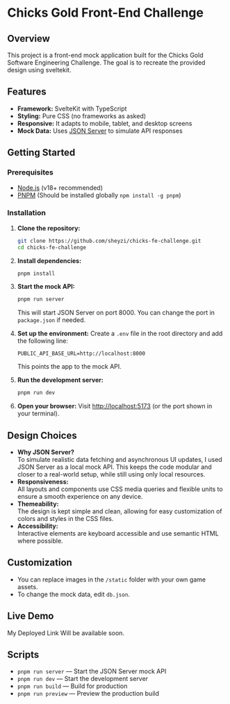 # Chicks Gold Front-End Challenge

## Overview

This project is a front-end mock application built for the Chicks Gold Software Engineering Challenge. The goal is to recreate the provided design using sveltekit.

## Features

- **Framework:** SvelteKit with TypeScript
- **Styling:** Pure CSS (no frameworks as asked)
- **Responsive:** It adapts to mobile, tablet, and desktop screens
- **Mock Data:** Uses [JSON Server](https://github.com/typicode/json-server) to simulate API responses

## Getting Started

### Prerequisites

- [Node.js](https://nodejs.org/) (v18+ recommended)
- [PNPM](https://pnpm.io/) (Should be installed globally `npm install -g pnpm`)

### Installation

1. **Clone the repository:**
   ```sh
   git clone https://github.com/sheyzi/chicks-fe-challenge.git
   cd chicks-fe-challenge
   ```

2. **Install dependencies:**
   ```sh
   pnpm install
   ```

3. **Start the mock API:**
   ```sh
   pnpm run server
   ```
    This will start JSON Server on port 8000. You can change the port in `package.json` if needed.

4. **Set up the environment:**
   Create a `.env` file in the root directory and add the following line:
   ```env
   PUBLIC_API_BASE_URL=http://localhost:8000
   ```

   This points the app to the mock API.

4. **Run the development server:**
   ```sh
   pnpm run dev
   ```

5. **Open your browser:**
   Visit [http://localhost:5173](http://localhost:5173) (or the port shown in your terminal).

## Design Choices

- **Why JSON Server?**  
  To simulate realistic data fetching and asynchronous UI updates, I used JSON Server as a local mock API. This keeps the code modular and closer to a real-world setup, while still using only local resources.
- **Responsiveness:**  
  All layouts and components use CSS media queries and flexible units to ensure a smooth experience on any device.
- **Themeability:**  
  The design is kept simple and clean, allowing for easy customization of colors and styles in the CSS files.
- **Accessibility:**  
  Interactive elements are keyboard accessible and use semantic HTML where possible.

## Customization

- You can replace images in the `/static` folder with your own game assets.
- To change the mock data, edit `db.json`.

## Live Demo

My Deployed Link Will be available soon.

## Scripts

- `pnpm run server` — Start the JSON Server mock API
- `pnpm run dev` — Start the development server
- `pnpm run build` — Build for production
- `pnpm run preview` — Preview the production build
